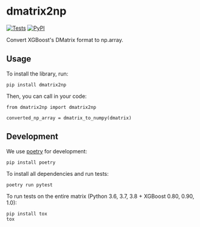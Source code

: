 # dmatrix2np

[![Tests](https://github.com/aporia-ai/dmatrix2np/workflows/Test/badge.svg)](https://github.com/aporia-ai/dmatrix2np/actions?workflow=Test) [![PyPI](https://img.shields.io/pypi/v/dmatrix2np.svg)](https://pypi.org/project/dmatrix2np/)

Convert XGBoost's DMatrix format to np.array.

## Usage

To install the library, run:

    pip install dmatrix2np

Then, you can call in your code:

    from dmatrix2np import dmatrix2np

    converted_np_array = dmatrix_to_numpy(dmatrix)

## Development

We use [poetry](https://python-poetry.org/) for development:

    pip install poetry

To install all dependencies and run tests:

    poetry run pytest
    
To run tests on the entire matrix (Python 3.6, 3.7, 3.8 + XGBoost 0.80, 0.90, 1.0):
    
    pip install tox
    tox
